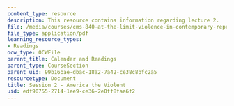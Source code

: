 ```yaml
---
content_type: resource
description: This resource contains information regarding lecture 2.
file: /media/courses/cms-840-at-the-limit-violence-in-contemporary-representation-fall-2013/edf9075527141ee9ce362e0ff8faa6f2_MITCMS_840F13_Session_2.pdf
file_type: application/pdf
learning_resource_types:
- Readings
ocw_type: OCWFile
parent_title: Calendar and Readings
parent_type: CourseSection
parent_uid: 99b16bae-dbac-18a2-7a42-ce38c8bfc2a5
resourcetype: Document
title: Session 2 - America the Violent
uid: edf90755-2714-1ee9-ce36-2e0ff8faa6f2
---
```


